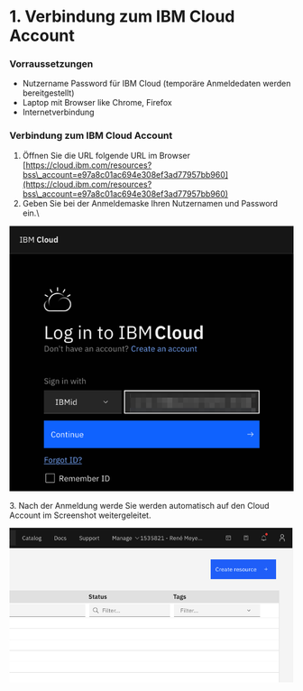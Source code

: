 # 1. Verbindung zum IBM Cloud Account

### Vorraussetzungen

* Nutzername Password für IBM Cloud (temporäre Anmeldedaten werden bereitgestellt)
* Laptop mit Browser like Chrome, Firefox
* Internetverbindung

### Verbindung zum IBM Cloud Account

1. Öffnen Sie die URL folgende URL im Browser\
   [https://cloud.ibm.com/resources?bss\_account=e97a8c01ac694e308ef3ad77957bb960](https://cloud.ibm.com/resources?bss\_account=e97a8c01ac694e308ef3ad77957bb960)
2. Geben Sie bei der Anmeldemaske Ihren Nutzernamen und Password ein.\


![](<.gitbook/assets/image (35).png>)

3\. Nach der Anmeldung werde Sie werden automatisch auf den Cloud Account im Screenshot weitergeleitet.

![](<.gitbook/assets/image (36).png>)
